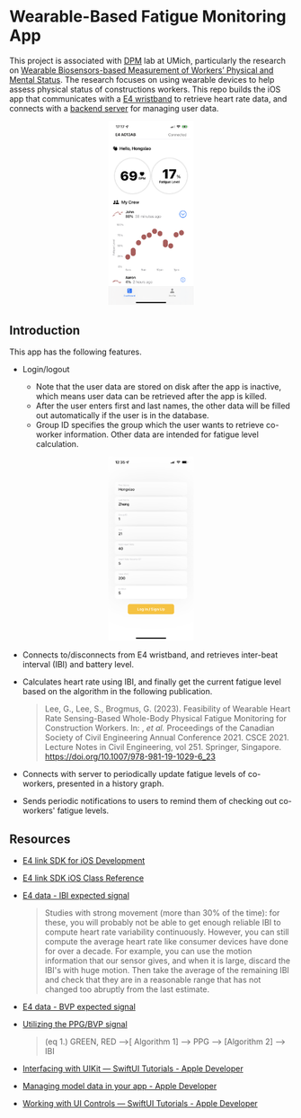 # Wearable-Based Fatigue Monitoring App

This project is associated with [DPM](https://dpm.engin.umich.edu/) lab at UMich, particularly the research on [Wearable Biosensors-based Measurement of Workers’ Physical and Mental Status](https://dpm.engin.umich.edu/research/#:~:text=Wearable%20Biosensors%2Dbased%20Measurement%20of%20Workers%E2%80%99%20Physical%20and%20Mental%20Status). The research focuses on using wearable devices to help assess physical status of constructions workers. This repo builds the iOS app that communicates with  a [E4 wristband](https://www.empatica.com/en-int/research/e4/) to retrieve heart rate data, and connects with a [backend server](https://github.com/Waley-Z/dpm-wearable-backend) for managing user data.

<p align="center">
  <img src="README.assets/IMG_1905.png" width=30%/>
</p>

## Introduction

This app has the following features.

* Login/logout

  * Note that the user data are stored on disk after the app is inactive, which means user data can be retrieved after the app is killed.
  * After the user enters first and last names, the other data will be filled out automatically if the user is in the database.
  * Group ID specifies the group which the user wants to retrieve co-worker information. Other data are intended for fatigue level calculation.

<p align="center">
	<img src="README.assets/IMG_2006.png" width=30%/>
</p>

* Connects to/disconnects from E4 wristband, and retrieves inter-beat interval (IBI) and battery level.

* Calculates heart rate using IBI, and finally get the current fatigue level based on the algorithm in the following publication.

  > Lee, G., Lee, S., Brogmus, G. (2023). Feasibility of Wearable Heart Rate Sensing-Based Whole-Body Physical Fatigue Monitoring for Construction Workers. In: , *et al.* Proceedings of the Canadian Society of Civil Engineering Annual Conference 2021. CSCE 2021. Lecture Notes in Civil Engineering, vol 251. Springer, Singapore. https://doi.org/10.1007/978-981-19-1029-6_23

* Connects with server to periodically update fatigue levels of co-workers, presented in a history graph.
* Sends periodic notifications to users to remind them of checking out co-workers' fatigue levels. 

## Resources

* [E4 link SDK for iOS Development](https://developer.empatica.com/ios-sdk-tutorial-100.html)

* [E4 link SDK iOS Class Reference](https://developer.empatica.com/ios-sdk-api-reference-100.html)

* [E4 data - IBI expected signal](https://support.empatica.com/hc/en-us/articles/360030058011)

  > Studies with strong movement (more than 30% of the time): for these, you will probably not be able to get enough reliable IBI to compute heart rate variability continuously. However, you can still compute the average heart rate like consumer devices have done for over a decade. For example, you can use the motion information that our sensor gives, and when it is large, discard the IBI's with huge motion. Then take the average of the remaining IBI and check that they are in a reasonable range that has not changed too abruptly from the last estimate.

* [E4 data - BVP expected signal](https://support.empatica.com/hc/en-us/articles/360029719792-E4-data-BVP-expected-signal)

* [Utilizing the PPG/BVP signal](https://support.empatica.com/hc/en-us/articles/204954639-Utilizing-the-PPG-BVP-signal)

	> (eq 1.) GREEN, RED -->[ Algorithm 1]  --> PPG --> [Algorithm 2] --> IBI
	
* [Interfacing with UIKit — SwiftUI Tutorials - Apple Developer](https://developer.apple.com/tutorials/swiftui/interfacing-with-uikit)

* [Managing model data in your app - Apple Developer](https://developer.apple.com/documentation/swiftui/managing-model-data-in-your-app)

* [Working with UI Controls — SwiftUI Tutorials - Apple Developer](https://developer.apple.com/tutorials/swiftui/working-with-ui-controls)
